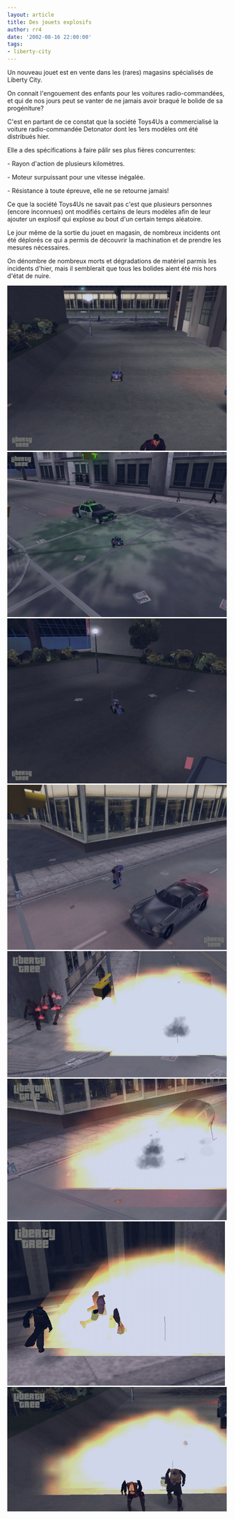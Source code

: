 ```yaml
---
layout: article
title: Des jouets explosifs
author: rr4
date: '2002-08-16 22:00:00'
tags:
- liberty-city
---
```


Un nouveau jouet est en vente dans les (rares) magasins spécialisés de Liberty City.

On connait l'engouement des enfants pour les voitures radio-commandées, et qui de nos jours peut se vanter de ne jamais avoir braqué le bolide de sa progéniture?

C'est en partant de ce constat que la société Toys4Us a commercialisé la voiture radio-commandée Detonator dont les 1ers modèles ont été distribués hier.

Elle a des spécifications à faire pâlir ses plus fières concurrentes:

-&nbsp;Rayon d'action de plusieurs kilomètres.

-&nbsp;Moteur surpuissant pour une vitesse inégalée.

-&nbsp;Résistance à toute épreuve, elle ne se retourne jamais!

Ce que la société Toys4Us ne savait pas c'est que plusieurs personnes (encore inconnues) ont modifiés certains de leurs modèles afin de leur ajouter un explosif qui explose au bout d'un certain temps aléatoire.

Le jour même de la sortie du jouet en magasin, de nombreux incidents ont été déplorés ce qui a permis de découvrir la machination et de prendre les mesures nécessaires.

On dénombre de nombreux morts et dégradations de matériel parmis les incidents d'hier, mais il semblerait que tous les bolides aient été mis hors d'état de nuire.

![](/content/images/v1/user0/rc1.jpg)
![](/content/images/v1/user0/rc2.jpg)
![](/content/images/v1/user0/rc3.jpg)
![](/content/images/v1/user0/rc4.jpg)
![](/content/images/v1/user0/rc5.jpg)
![](/content/images/v1/user0/rc6.jpg)
![](/content/images/v1/user0/rc7.jpg)
![](/content/images/v1/user0/rc8.jpg)
